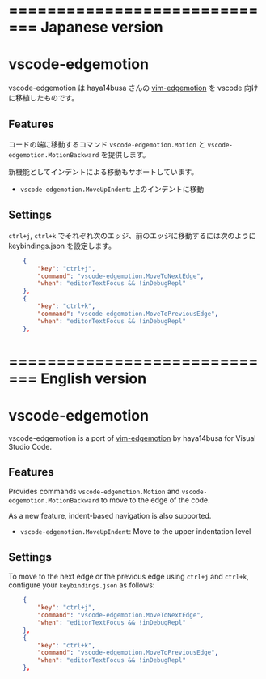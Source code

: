 =============================
Japanese version
=============================
# vscode-edgemotion

vscode-edgemotion は haya14busa さんの [vim-edgemotion](https://github.com/haya14busa/vim-edgemotion) を vscode 向けに移植したものです。

## Features

コードの端に移動するコマンド `vscode-edgemotion.Motion` と `vscode-edgemotion.MotionBackward` を提供します。

新機能としてインデントによる移動もサポートしています。
- `vscode-edgemotion.MoveUpIndent`: 上のインデントに移動

## Settings

`ctrl+j`, `ctrl+k` でそれぞれ次のエッジ、前のエッジに移動するには次のように keybindings.json を設定します。

```json
    {
        "key": "ctrl+j",
        "command": "vscode-edgemotion.MoveToNextEdge",
        "when": "editorTextFocus && !inDebugRepl"
    },
    {
        "key": "ctrl+k",
        "command": "vscode-edgemotion.MoveToPreviousEdge",
        "when": "editorTextFocus && !inDebugRepl"
    },
```

=============================
English version
=============================
# vscode-edgemotion


vscode-edgemotion is a port of [vim-edgemotion](https://github.com/haya14busa/vim-edgemotion) by haya14busa for Visual Studio Code.

## Features


Provides commands `vscode-edgemotion.Motion` and `vscode-edgemotion.MotionBackward` to move to the edge of the code.

As a new feature, indent-based navigation is also supported.
- `vscode-edgemotion.MoveUpIndent`: Move to the upper indentation level

## Settings


To move to the next edge or the previous edge using `ctrl+j` and `ctrl+k`, configure your `keybindings.json` as follows:

```json
    {
        "key": "ctrl+j",
        "command": "vscode-edgemotion.MoveToNextEdge",
        "when": "editorTextFocus && !inDebugRepl"
    },
    {
        "key": "ctrl+k",
        "command": "vscode-edgemotion.MoveToPreviousEdge",
        "when": "editorTextFocus && !inDebugRepl"
    },
```
